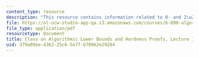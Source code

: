 ```yaml
---
content_type: resource
description: "This resource contains information related to 0- and 2\u2013player games."
file: https://ol-ocw-studio-app-qa.s3.amazonaws.com/courses/6-890-algorithmic-lower-bounds-fun-with-hardness-proofs-fall-2014/379a09ee436225c65e77b70962e29284_MIT6_890F14_L18.pdf
file_type: application/pdf
resourcetype: Document
title: Class on Algorithmic Lower Bounds and Hardness Proofs, Lecture 18 Notes
uid: 379a09ee-4362-25c6-5e77-b70962e29284
---
```

